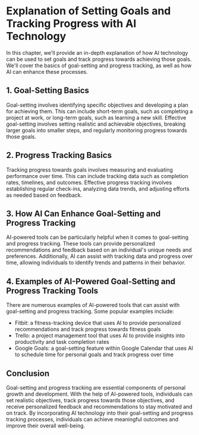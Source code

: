 # Explanation of Setting Goals and Tracking Progress with AI Technology

In this chapter, we'll provide an in-depth explanation of how AI technology can be used to set goals and track progress towards achieving those goals. We'll cover the basics of goal-setting and progress tracking, as well as how AI can enhance these processes.

## 1. Goal-Setting Basics

Goal-setting involves identifying specific objectives and developing a plan for achieving them. This can include short-term goals, such as completing a project at work, or long-term goals, such as learning a new skill. Effective goal-setting involves setting realistic and achievable objectives, breaking larger goals into smaller steps, and regularly monitoring progress towards those goals.

## 2. Progress Tracking Basics

Tracking progress towards goals involves measuring and evaluating performance over time. This can include tracking data such as completion rates, timelines, and outcomes. Effective progress tracking involves establishing regular check-ins, analyzing data trends, and adjusting efforts as needed based on feedback.

## 3. How AI Can Enhance Goal-Setting and Progress Tracking

AI-powered tools can be particularly helpful when it comes to goal-setting and progress tracking. These tools can provide personalized recommendations and feedback based on an individual's unique needs and preferences. Additionally, AI can assist with tracking data and progress over time, allowing individuals to identify trends and patterns in their behavior.

## 4. Examples of AI-Powered Goal-Setting and Progress Tracking Tools

There are numerous examples of AI-powered tools that can assist with goal-setting and progress tracking. Some popular examples include:

* Fitbit: a fitness-tracking device that uses AI to provide personalized recommendations and track progress towards fitness goals
* Trello: a project management tool that uses AI to provide insights into productivity and task completion rates
* Google Goals: a goal-setting feature within Google Calendar that uses AI to schedule time for personal goals and track progress over time

Conclusion
----------

Goal-setting and progress tracking are essential components of personal growth and development. With the help of AI-powered tools, individuals can set realistic objectives, track progress towards those objectives, and receive personalized feedback and recommendations to stay motivated and on track. By incorporating AI technology into their goal-setting and progress tracking processes, individuals can achieve meaningful outcomes and improve their overall well-being.
